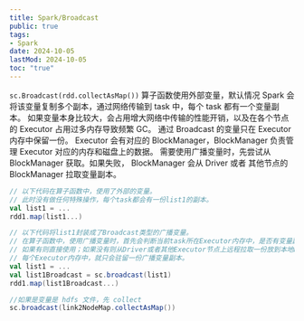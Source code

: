 ```yaml
---
title: Spark/Broadcast
public: true
tags:
- Spark
date: 2024-10-05
lastMod: 2024-10-05
toc: "true"
---
```


`sc.Broadcast(rdd.collectAsMap())`
算子函数使用外部变量，默认情况 Spark 会将该变量复制多个副本，通过网络传输到 task 中，每个 task 都有一个变量副本。
如果变量本身比较大，会占用增大网络中传输的性能开销，以及在各个节点的 Executor 占用过多内存导致频繁 GC。
通过 Broadcast 的变量只在 Executor 内存中保留一份。
Executor 会有对应的 BlockManager，BlockManager 负责管理 Executor 对应的内存和磁盘上的数据。
需要使用广播变量时，先尝试从 BlockManager 获取。如果失败， BlockManager 会从 Driver 或者 其他节点的 BlockManager 拉取变量副本。
```scala
// 以下代码在算子函数中，使用了外部的变量。
// 此时没有做任何特殊操作，每个task都会有一份list1的副本。
val list1 = ...
rdd1.map(list1...)

// 以下代码将list1封装成了Broadcast类型的广播变量。
// 在算子函数中，使用广播变量时，首先会判断当前task所在Executor内存中，是否有变量副本。
// 如果有则直接使用；如果没有则从Driver或者其他Executor节点上远程拉取一份放到本地Executor内存中。
// 每个Executor内存中，就只会驻留一份广播变量副本。
val list1 = ...
val list1Broadcast = sc.broadcast(list1)
rdd1.map(list1Broadcast...)

//如果是变量是 hdfs 文件，先 collect
sc.broadcast(link2NodeMap.collectAsMap())
```